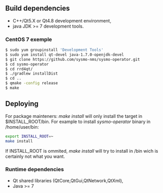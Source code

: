 Build dependencies
------------------
- C++/Qt5.X or Qt4.8 development environment,
- java JDK >= 7 development tools.

### CentOS 7 exemple
```sh
$ sudo yum groupinstall 'Development Tools'
$ sudo yum install qt-devel java-1.7.0-openjdk-devel
$ git clone https://github.com/sysmo-nms/sysmo-operator.git
$ cd sysmo-operator
$ cd rrd4qt/
$ ./gradlew installDist
$ cd ..
$ qmake -config release
$ make
```

Deploying
---------
For package mainteners: *make install* will only install the target in $INSTALL_ROOT/bin. For example to install *sysmo-operator* binary in /home/user/bin:
```sh
export INSTALL_ROOT=~
make install
```
If INSTALL_ROOT is ommited, *make install* will try to install in /bin wich is certainly not what you want.

### Runtime dependencies
- Qt shared libraries (QtCore,QtGui,QtNetwork,QtXml),
- Java >= 7